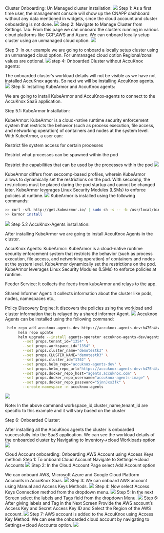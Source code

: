 Cluster Onboarding: 
Un Managed cluster installation:
![](/images/k3s.png)
Step 1: As a first time user, the management console will show up the CNAPP dashboard without any data mentioned in widgets, since the cloud account and cluster onboarding is not done. 
![](/images/cnapp-dashboard.png)
Step 2: Navigate to Manage Cluster from Settings Tab: 
From this page we can onboard the clusters running in various cloud platforms like GCP,AWS and Azure. We can onboard locally setup cluster using an unmanaged cloud option. 
![](/images/cluster-onboarding-1.png)

Step 3: In our example we are going to onboard a locally setup cluster using an unmanaged cloud option. 
For unmanaged cloud option Regional/zonal values are optional.
![](/images/cluster-onboarding-2.png)
step 4: Onboarded Cluster without AccuKnox agents: 

The onboarded cluster’s workload details will not be visible as we have not installed AccuKnox agents. So next we will be installing AccuKnox agents.
![](/images/cluster-onboarding-3.png)
Step 5: Installing KubeArmor and AccuKnox agents: 

We are going to install KubeArmor and AccuKnox-agents to connect to the AccuKnox SaaS application.

Step 5.1: KubeArmor Installation: 

KubeArmor: 
KubeArmor is a cloud-native runtime security enforcement system that restricts the behavior (such as process execution, file access, and networking operation) of containers and nodes at the system level. With KubeArmor, a user can:

Restrict file system access for certain processes

Restrict what processes can be spawned within the pod

Restrict the capabilities that can be used by the processes within the pod
![](/images/kubeArmor.png)

KubeArmor differs from seccomp-based profiles, wherein KubeArmor allows to dynamically set the restrictions on the pod. With seccomp, the restrictions must be placed during the pod startup and cannot be changed later. KubeArmor leverages Linux Security Modules (LSMs) to enforce policies at runtime.
![](/images/cluster-onboarding-4.png)
KubeArmor is installed using the following commands:

```bash
>> curl -sfL http://get.kubearmor.io/ | sudo sh -s -- -b /usr/local/bin
>> karmor install
```
![](/images/cluster-onboarding-5.png)
Step 5.2 AccuKnox-Agents installation:

After installing KubeArmor we are going to install AccuKnox Agents in the cluster. 

AccuKnox Agents: 
KubeArmor:  KubeArmor is a cloud-native runtime security enforcement system that restricts the behavior (such as process execution, file access, and networking operation) of containers and nodes at the system level. KubeArmor dynamically set the restrictions on the pod. KubeArmor leverages Linux Security Modules (LSMs) to enforce policies at runtime.

Feeder Service: It collects the feeds from kubeArmor and relays to the app. 

Shared Informer Agent: It collects information about the cluster like pods, nodes, namespaces etc., 

Policy Discovery Engine: It discovers the policies using the workload and cluster information that is relayed by a shared informer Agent. 
![](/images/cluster-onboarding-6.png)
Accuknox Agents can be installed using the following command: 

```bash
 helm repo add accuknox-agents-dev https://accuknox-agents-dev:h47Sh4taEs@agents.accuknox.com/repository/accuknox-agents-dev
      helm repo update
      helm upgrade --install agents-operator accuknox-agents-dev/agents-operator \
        --set props.tenant_id="1354" \
        --set props.workspace_id="1354" \
        --set props.cluster_name="demotestk3" \
        --set props.CLUSTER_NAME="demotestk3" \
        --set props.cluster_id="1762" \
        --set props.helm_repo="accuknox-agents-dev" \
        --set props.helm_repo_url="https://accuknox-agents-dev:h47Sh4taEs@agents.accuknox.com/repository/accuknox-agents-dev" \
        --set props.docker_repo_host="agents.accuknox.com" \
        --set props.docker_repo_username="accuknox-agents-image" \
        --set props.docker_repo_password="SjnnJxs3fk" \
        --create-namespace -n accuknox-agents
```
![](/images/cluster-onboarding-7.png)

Note: In the above command workspace_id,cluster_name,tenant_id  are specific to this example and it will vary based on the cluster

Step 6: Onboarded Cluster: 

After installing all the AccuKnox agents the cluster is onboarded successfully into the SaaS application. We can see the workload details of the onboarded cluster by Navigating to Inventory->cloud Workloads option 
![](/images/cluster-onboarding-8.png)

Cloud Account onboarding:
Onboarding AWS Account using Access Keys method:
Step 1: To onboard Cloud Account Navigate to Settings->cloud Accounts
![](/images/cloud-onboarding-1.png)
Step 2: In the Cloud Account Page select Add Account option

We can onboard AWS, Microsoft Azure and Google Cloud Platform Accounts in AccuKnox Saas.
![](/images/cloud-onboarding-2.png)
Step 3: We can onboard AWS account using Manual and Access Keys Methods.
![](/images/cloud-onboarding-3.png)
Step 4: Now select Access Keys Connection method from the dropdown menu.
![](/images/cloud-onboarding-4.png)
Step 5: In the next Screen select the labels and Tags field from the dropdown Menu.
![](/images/cloud-onboarding-5.png)
Step 6: After giving labels and Tag in the Next Screen Provide the AWS account’s Access Key and Secret Access Key ID and Select the Region of the AWS account.
![](/images/cloud-onboarding-6.png)
Step 7: AWS account is added to the AccuKnox using Access Key Method. We can see the onboarded cloud account by navigating to Settings->cloud Accounts option. 
![](/images/cloud-onboarding-7.png)